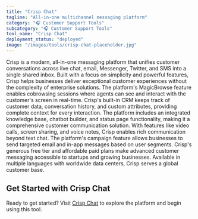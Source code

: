 ```yaml
---
title: "Crisp Chat"
tagline: "All-in-one multichannel messaging platform"
category: "🎧 Customer Support Tools"
subcategory: "🎧 Customer Support Tools"
tool_name: "Crisp Chat"
deployment_status: "deployed"
image: "/images/tools/crisp-chat-placeholder.jpg"
---
```

Crisp is a modern, all-in-one messaging platform that unifies customer conversations across live chat, email, Messenger, Twitter, and SMS into a single shared inbox. Built with a focus on simplicity and powerful features, Crisp helps businesses deliver exceptional customer experiences without the complexity of enterprise solutions. The platform's MagicBrowse feature enables cobrowsing sessions where agents can see and interact with the customer's screen in real-time. Crisp's built-in CRM keeps track of customer data, conversation history, and custom attributes, providing complete context for every interaction. The platform includes an integrated knowledge base, chatbot builder, and status page functionality, making it a comprehensive customer communication solution. With features like video calls, screen sharing, and voice notes, Crisp enables rich communication beyond text chat. The platform's campaign feature allows businesses to send targeted email and in-app messages based on user segments. Crisp's generous free tier and affordable paid plans make advanced customer messaging accessible to startups and growing businesses. Available in multiple languages with worldwide data centers, Crisp serves a global customer base.
## Get Started with Crisp Chat

Ready to get started? Visit [Crisp Chat](https://crispchat.com) to explore the platform and begin using this tool.
